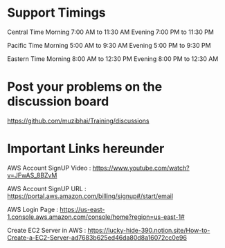 
# Support Timings

Central Time 
Morning 7:00 AM to 11:30 AM
Evening 7:00 PM to 11:30 PM

Pacific Time
Morning 5:00 AM to 9:30 AM
Evening 5:00 PM to 9:30 PM

Eastern Time 
Morning 8:00 AM to 12:30 PM
Evening 8:00 PM to 12:30 AM


# Post your problems on the discussion board 

https://github.com/muzibhai/Training/discussions


# Important Links hereunder

AWS Account SignUP Video : https://www.youtube.com/watch?v=JFwAS_8BZvM

AWS Account SignUP URL : https://portal.aws.amazon.com/billing/signup#/start/email

AWS Login Page : https://us-east-1.console.aws.amazon.com/console/home?region=us-east-1#

Create EC2 Server in AWS : https://lucky-hide-390.notion.site/How-to-Create-a-EC2-Server-ad7683b625ed46da80d8a16072cc0e96



